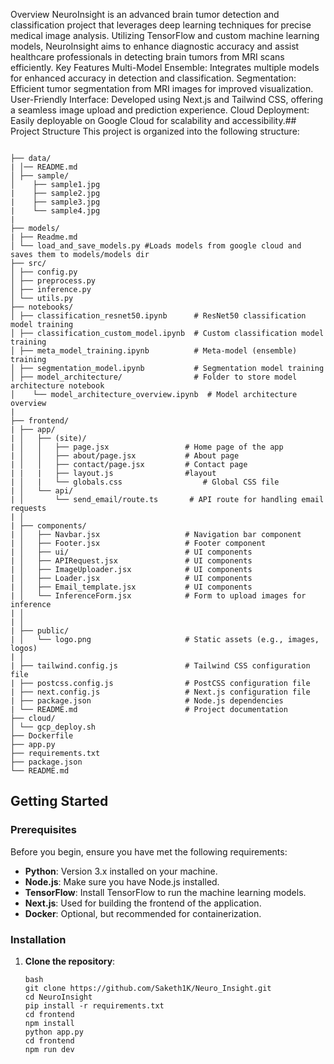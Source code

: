 
Overview
NeuroInsight is an advanced brain tumor detection and classification project that leverages deep learning techniques for precise medical image analysis. Utilizing TensorFlow and custom machine learning models, NeuroInsight aims to enhance diagnostic accuracy and assist healthcare professionals in detecting brain tumors from MRI scans efficiently.
Key Features
Multi-Model Ensemble: Integrates multiple models for enhanced accuracy in detection and classification.
Segmentation: Efficient tumor segmentation from MRI images for improved visualization.
User-Friendly Interface: Developed using Next.js and Tailwind CSS, offering a seamless image upload and prediction experience.
Cloud Deployment: Easily deployable on Google Cloud for scalability and accessibility.## Project Structure
This project is organized into the following structure:

```

├── data/
| │── README.md
│ ├── sample/
│    ├── sample1.jpg 
|    ├── sample2.jpg  
|    ├── sample3.jpg   
|    └── sample4.jpg 
| 
├── models/
| ├── Readme.md   
│ └── load_and_save_models.py #Loads models from google cloud and saves them to models/models dir
├── src/
│ ├── config.py
│ ├── preprocess.py
│ ├── inference.py
│ └── utils.py
├── notebooks/
│ ├── classification_resnet50.ipynb      # ResNet50 classification model training
│ ├── classification_custom_model.ipynb  # Custom classification model training
│ ├── meta_model_training.ipynb          # Meta-model (ensemble) training
│ ├── segmentation_model.ipynb           # Segmentation model training
│ ├── model_architecture/                # Folder to store model architecture notebook
│    └── model_architecture_overview.ipynb  # Model architecture overview
| 
├── frontend/
| ├── app/
| │   ├── (site)/
| │   │   ├── page.jsx                 # Home page of the app
| │   │   ├── about/page.jsx           # About page
| │   │   ├── contact/page.jsx         # Contact page
| |   |   ├── layout.js                #layout 
| │   |   └── globals.css                  # Global CSS file
| │   └── api/
| │       └── send_email/route.ts       # API route for handling email requests
| │
| ├── components/
| │   ├── Navbar.jsx                   # Navigation bar component
| │   ├── Footer.jsx                   # Footer component
| │   ├── ui/                          # UI components
| │   ├── APIRequest.jsx               # UI components
| │   ├── ImageUploader.jsx            # UI components
| │   ├── Loader.jsx                   # UI components
| │   ├── Email_template.jsx           # UI components
| │   └── InferenceForm.jsx            # Form to upload images for inference
| │
| │
| ├── public/
| │   └── logo.png                     # Static assets (e.g., images, logos)
| │
| ├── tailwind.config.js               # Tailwind CSS configuration file
| ├── postcss.config.js                # PostCSS configuration file
| ├── next.config.js                   # Next.js configuration file
| ├── package.json                     # Node.js dependencies
| └── README.md                        # Project documentation
├── cloud/
│ └── gcp_deploy.sh
├── Dockerfile
├── app.py
├── requirements.txt
├── package.json
└── README.md
```

## Getting Started

### Prerequisites

Before you begin, ensure you have met the following requirements:

- **Python**: Version 3.x installed on your machine.
- **Node.js**: Make sure you have Node.js installed.
- **TensorFlow**: Install TensorFlow to run the machine learning models.
- **Next.js**: Used for building the frontend of the application.
- **Docker**: Optional, but recommended for containerization.

### Installation

1. **Clone the repository**:
   ```
   bash
   git clone https://github.com/Saketh1K/Neuro_Insight.git
   cd NeuroInsight
   pip install -r requirements.txt
   cd frontend
   npm install
   python app.py
   cd frontend
   npm run dev
   
```
